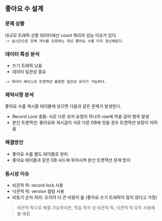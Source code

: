 ## 좋아요 수 설계
### 문제 상황
대규모 트래픽 상황 데이터에선 count 쿼리의 성능 이슈가 있다.<br>
`-> 실시간으로 전체 개수를 조회하는 대신 좋아요 수를 미리 갱신해둔다.`

### 데이터 특성 분석
- 쓰기 트래픽 낮음
- 데이터 일관성 중요

`-> 데이터 베이스의 트랜잭션 활용한 일관성 유지가 가능하다.`

### 제약사항 분석
좋아요 수를 게시물 테이블에 넣으면 다음과 같은 문제가 발생한다.
- Record Lock 충돌: 서로 다른 유저 요청이 하나의 row에 락을 걸어 병목 발생
- 분산 트랜잭션: 좋아요와 게시글이 서로 다른 DB에 잇을 경우 트랜잭션 보장이 어려움

### 해결방안
- 좋아요 수를 별도 테이블로 분리
- 좋아요 테이블과 같은 DB 샤드에 위치시켜 분산 트랜잭션 문제 방지

### 동시성 이슈
- 비관적 락: record lock 사용
- 낙관적 락: version 컬럼 사용
- 비동기 순차 처리: 오히려 더 큰 비용이 듦 (좋아요 쓰기 트래픽이 많지 않다고 가정)
> 비관적 락으로 해결 가능하지만, 학습 목적 상 비관적 락, 낙관적 락 모두 사용해볼 예정